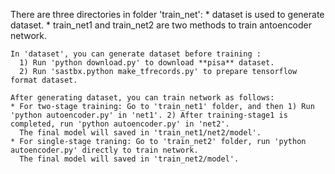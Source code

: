  There are three directories in folder 'train_net':
    * dataset is used to generate dataset. 
    * train_net1 and train_net2 are two methods to train antoencoder network.
    
    In 'dataset', you can generate dataset before training : 
      1) Run 'python download.py' to download **pisa** dataset. 
      2) Run 'sastbx.python make_tfrecords.py' to prepare tensorflow format dataset.
      
    After generating dataset, you can train network as follows:
    * For two-stage training: Go to 'train_net1' folder, and then 1) Run 'python autoencoder.py' in 'net1'. 2) After training-stage1 is completed, run 'python autoencoder.py' in 'net2'. 
      The final model will saved in 'train_net1/net2/model'.
    * For single-stage traning: Go to 'train_net2' folder, run 'python autoencoder.py' directly to train network. 
      The final model will saved in 'train_net2/model'.
